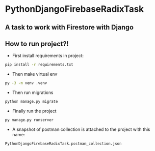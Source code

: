 # PythonDjangoFirebaseRadixTask
## A task to work with Firestore with Django

## How to run project?!

- First install requirements in project:
 ```sh
pip install -r requirements.txt
```
- Then make virtual env
 ```sh
py -3 -m venv .venv
```
- Then run migrations
 ```sh
python manage.py migrate
```
- Finally run the project
 ```sh
 py manage.py runserver
```
- A snapshot of postman collection is attached to the project with this name:
 ```sh
PythonDjangoFirebaseRadixTask.postman_collection.json
```